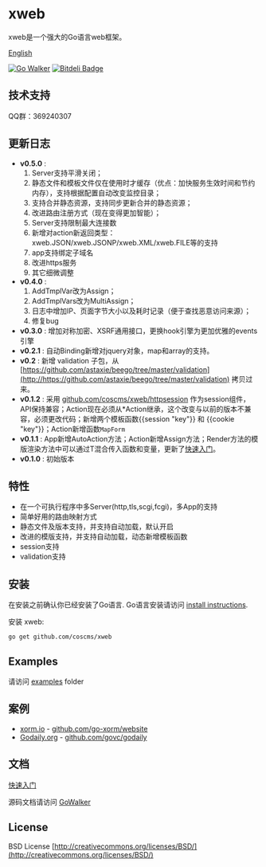 # xweb

xweb是一个强大的Go语言web框架。

[English](https://github.com/coscms/xweb/blob/master/README_EN.md)

[![Go Walker](http://gowalker.org/api/v1/badge)](http://gowalker.org/github.com/coscms/xweb) [![Bitdeli Badge](https://d2weczhvl823v0.cloudfront.net/go-xweb/xweb/trend.png)](https://bitdeli.com/free "Bitdeli Badge")

## 技术支持

QQ群：369240307

## 更新日志
* **v0.5.0** : 
	1. Server支持平滑关闭；
	2. 静态文件和模板文件仅在使用时才缓存（优点：加快服务生效时间和节约内存），支持根据配置自动改变监控目录；
	3. 支持合并静态资源，支持同步更新合并的静态资源；
	4. 改进路由注册方式（现在变得更加智能）；
	5. Server支持限制最大连接数
	6. 新增对action新返回类型：xweb.JSON/xweb.JSONP/xweb.XML/xweb.FILE等的支持
	7. app支持绑定子域名
	8. 改进https服务
	9. 其它细微调整
* **v0.4.0** : 
	1. AddTmplVar改为Assign；
	2. AddTmplVars改为MultiAssign；
	3. 日志中增加IP、页面字节大小以及耗时记录（便于查找恶意访问来源）；
	4. 修复bug
* **v0.3.0** : 增加对称加密、XSRF通用接口，更换hook引擎为更加优雅的events引擎
* **v0.2.1** : 自动Binding新增对jquery对象，map和array的支持。
* **v0.2** : 新增 validation 子包，从 [https://github.com/astaxie/beego/tree/master/validation](http://https://github.com/astaxie/beego/tree/master/validation) 拷贝过来。
* **v0.1.2** : 采用 [github.com/coscms/xweb/httpsession](http://github.com/coscms/xweb/httpsession) 作为session组件，API保持兼容；Action现在必须从*Action继承，这个改变与以前的版本不兼容，必须更改代码；新增两个模板函数{{session "key"}} 和 {{cookie "key"}}；Action新增函数`MapForm`
* **v0.1.1** : App新增AutoAction方法；Action新增Assign方法；Render方法的模版渲染方法中可以通过T混合传入函数和变量，更新了[快速入门](https://github.com/coscms/xweb/tree/master/docs/intro.md)。
* **v0.1.0** : 初始版本

## 特性

* 在一个可执行程序中多Server(http,tls,scgi,fcgi)，多App的支持
* 简单好用的路由映射方式
* 静态文件及版本支持，并支持自动加载，默认开启
* 改进的模版支持，并支持自动加载，动态新增模板函数
* session支持
* validation支持

## 安装

在安装之前确认你已经安装了Go语言. Go语言安装请访问 [install instructions](http://golang.org/doc/install.html). 

安装 xweb:

    go get github.com/coscms/xweb

## Examples

请访问 [examples](https://github.com/coscms/xweb/tree/master/examples) folder

## 案例

* [xorm.io](http://xorm.io) - [github.com/go-xorm/website](http://github.com/go-xorm/website)
* [Godaily.org](http://godaily.org) - [github.com/govc/godaily](http://github.com/govc/godaily)

## 文档

[快速入门](https://github.com/coscms/xweb/tree/master/docs/intro.md)

源码文档请访问 [GoWalker](http://gowalker.org/github.com/coscms/xweb)

## License
BSD License
[http://creativecommons.org/licenses/BSD/](http://creativecommons.org/licenses/BSD/)



